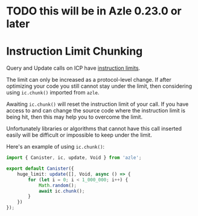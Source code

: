 # TODO this will be in Azle 0.23.0 or later

# Instruction Limit Chunking

Query and Update calls on ICP have [instruction limits](https://internetcomputer.org/docs/current/developer-docs/smart-contracts/maintain/resource-limits).

The limit can only be increased as a protocol-level change. If after optimizing your code you still cannot stay under the limit, then considering using `ic.chunk()` imported from `azle`.

Awaiting `ic.chunk()` will reset the instruction limit of your call. If you have access to and can change the source code where the instruction limit is being hit, then this may help you to overcome the limit.

Unfortunately libraries or algorithms that cannot have this call inserted easily will be difficult or impossible to keep under the limit.

Here's an example of using `ic.chunk()`:

```typescript
import { Canister, ic, update, Void } from 'azle';

export default Canister({
    huge_limit: update([], Void, async () => {
        for (let i = 0; i < 1_000_000; i++) {
            Math.random();
            await ic.chunk();
        }
    })
});
```
